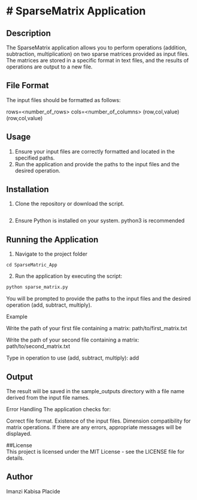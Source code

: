 # # SparseMatrix Application

## Description

The SparseMatrix application allows you to perform operations (addition, subtraction, multiplication) on two sparse matrices provided as input files. The matrices are stored in a specific format in text files, and the results of operations are output to a new file.

## File Format

The input files should be formatted as follows:

rows=<number_of_rows>
cols=<number_of_columns>
(row,col,value)
(row,col,value)


## Usage

1. Ensure your input files are correctly formatted and located in the specified paths.
2. Run the application and provide the paths to the input files and the desired operation.

## Installation

1. Clone the repository or download the script.
   ```git clone https://github.com/pimanzi/SparseMatric_App.git
   ```
3. Ensure Python is installed on your system. python3 is recommended

## Running the Application  

1. Navigate to the project folder
```
cd SparseMatric_App

```
2. Run the application by executing the script:

```sh
python sparse_matrix.py
```

You will be prompted to provide the paths to the input files and the desired operation (add, subtract, multiply).


Example

Write the path of your first file containing a matrix:
path/to/first_matrix.txt

Write the path of your second file containing a matrix:
path/to/second_matrix.txt

Type in operation to use (add, subtract, multiply):
add


## Output
The result will be saved in the sample_outputs directory with a file name derived from the input file names.

Error Handling
The application checks for:

Correct file format.
Existence of the input files.
Dimension compatibility for matrix operations.
If there are any errors, appropriate messages will be displayed.

##License  
This project is licensed under the MIT License - see the LICENSE file for details.

## Author
Imanzi Kabisa Placide


